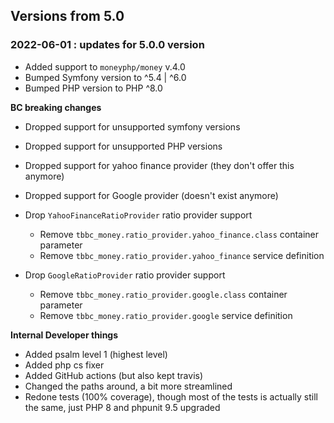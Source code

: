 Versions from 5.0
-----------------

### 2022-06-01 : updates for 5.0.0 version

- Added support to `moneyphp/money` v.4.0
- Bumped Symfony version to ^5.4 | ^6.0 
- Bumped PHP version to PHP ^8.0

**BC breaking changes**
  - Dropped support for unsupported symfony versions
  - Dropped support for unsupported PHP versions
  - Dropped support for yahoo finance provider (they don't offer this anymore)
  - Dropped support for Google provider (doesn't exist anymore)

- Drop `YahooFinanceRatioProvider` ratio provider support
    - Remove `tbbc_money.ratio_provider.yahoo_finance.class` container parameter
    - Remove `tbbc_money.ratio_provider.yahoo_finance` service definition
- Drop `GoogleRatioProvider` ratio provider support
    - Remove `tbbc_money.ratio_provider.google.class` container parameter
    - Remove `tbbc_money.ratio_provider.google` service definition

**Internal Developer things**
- Added psalm level 1 (highest level)
- Added php cs fixer
- Added GitHub actions (but also kept travis)
- Changed the paths around, a bit more streamlined
- Redone tests (100% coverage), though most of the tests is actually still the same, just PHP 8 and phpunit 9.5 upgraded